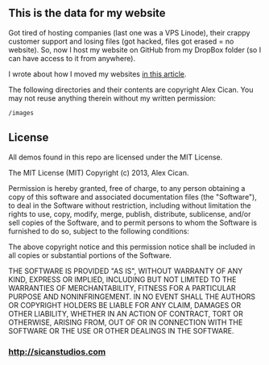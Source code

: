 ## This is the data for my website
Got tired of hosting companies (last one was a VPS Linode), their crappy customer support and losing files (got hacked, files got erased &#61; no website). So, now I host my website on GitHub from my DropBox folder (so I can have access to it from anywhere).

I wrote about how I moved my websites [in this article](http://sicanstudios.com/post/guide-hosting-website-dropbox-github).

The following directories and their contents are copyright Alex Cican. You may not reuse anything therein without my written permission:

    /images

## License
All demos found in this repo are licensed under the MIT License.

The MIT License (MIT)
Copyright (c) 2013, Alex Cican.

Permission is hereby granted, free of charge, to any person obtaining a copy of this software and associated documentation files (the "Software"), to deal in the Software without restriction, including without limitation the rights to use, copy, modify, merge, publish, distribute, sublicense, and/or sell copies of the Software, and to permit persons to whom the Software is furnished to do so, subject to the following conditions:

The above copyright notice and this permission notice shall be included in all copies or substantial portions of the Software.

THE SOFTWARE IS PROVIDED "AS IS", WITHOUT WARRANTY OF ANY KIND, EXPRESS OR IMPLIED, INCLUDING BUT NOT LIMITED TO THE WARRANTIES OF MERCHANTABILITY, FITNESS FOR A PARTICULAR PURPOSE AND NONINFRINGEMENT. IN NO EVENT SHALL THE AUTHORS OR COPYRIGHT HOLDERS BE LIABLE FOR ANY CLAIM, DAMAGES OR OTHER LIABILITY, WHETHER IN AN ACTION OF CONTRACT, TORT OR OTHERWISE, ARISING FROM, OUT OF OR IN CONNECTION WITH THE SOFTWARE OR THE USE OR OTHER DEALINGS IN THE SOFTWARE.

### http://sicanstudios.com